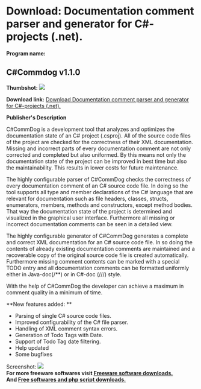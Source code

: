 # Download: Documentation comment parser and generator for C#-projects (.net). 

**Program name:**

## C#Commdog v1.1.0

  
**Thumbshot:** ![](http://www.freewarefiles.com/screenshot/CommDog-GUI_md.gif)   
  
**Download link:** [Download Documentation comment parser and generator for C#-projects (.net). ](http://freesoftwares.boysofts.com/CCommdog-V_program_17749.html)  
  


**Publisher's Description**  
  


C#CommDog is a development tool that analyzes and optimizes the documentation state of an C# project (.csproj). All of the source code files of the project are checked for the correctness of their XML documentation. Missing and incorrect parts of every documentation comment are not only corrected and completed but also uniformed. By this means not only the documentation state of the project can be improved in best time but also the maintainability. This results in lower costs for future maintenance. 

The highly configurable parser of C#CommDog checks the correctness of every documentation comment of an C# source code file. In doing so the tool supports all type and member declarations of the C# language that are relevant for documentation such as file headers, classes, structs, enumerators, members, methods and constructors, except method bodies. That way the documentation state of the project is determined and visualized in the graphical user interface. Furthermore all missing or incorrect documentation comments can be seen in a detailed view. 

The highly configurable generator of C#CommDog generates a complete and correct XML documentation for an C# source code file. In so doing the contents of already existing documentation comments are maintained and a recoverable copy of the original source code file is created automatically. Furthermore missing comment contents can be marked with a special TODO entry and all documentation comments can be formatted uniformly either in Java-doc(/**) or in C#-doc (///) style. 

With the help of C#CommDog the developer can achieve a maximum in comment quality in a minimum of time. 

**New features added: **

  * Parsing of single C# source code files. 
  * Improved configurability of the C# file parser. 
  * Handling of XML comment syntax errors. 
  * Generation of Todo Tags with Date. 
  * Support of Todo Tag date filtering. 
  * Help updated 
  * Some bugfixes 

  
  
Screenshot: ![](http://www.freewarefiles.com/screenshot/CommDog-GUI.gif)   
**For more freeware softwares visit [Freeware software downloads.](http://freesoftwares.boysofts.com/)**   
**And [Free softwares and php script downloads.](http://www.boysofts.com/)**
